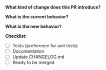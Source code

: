 <!--
Please make sure you are familiar with and follow the instructions in the
contributing guidelines (found in the CONTRIBUTING.md file).

Please fill out the information below to expedite the review and (hopefully)
merge of your pull request!
-->

<!-- Is it a Bug fix, feature, docs update, ... -->

**What kind of change does this PR introduce?**

<!-- You can also link to an open issue here -->

**What is the current behavior?**

<!-- if this is a feature change -->

**What is the new behavior?**

<!-- Have you done all of these things?  -->

**Checklist**:

<!-- add "N/A" to the end of each line that's irrelevant to your changes -->
<!-- to check an item, place an "x" in the box like so: "- [x] Documentation" -->

- [ ] Tests (preference for unit tests)
- [ ] Documentation
- [ ] Update CHANGELOG.md
- [ ] Ready to be merged <!-- In your opinion, is this ready to be merged as soon as it's reviewed? -->

<!-- feel free to add additional comments -->

<!-- Thank you for contributing! -->
